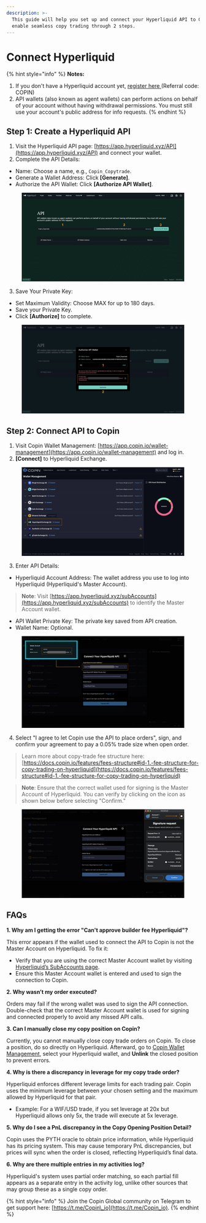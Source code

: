 ```yaml
---
description: >-
  This guide will help you set up and connect your Hyperliquid API to Copin to
  enable seamless copy trading through 2 steps.
---
```


# Connect Hyperliquid

{% hint style="info" %}
**Notes:**

1. If you don't have a Hyperliquid account yet, [register here ](https://app.hyperliquid.xyz/join/COPIN)(Referral code: COPIN)
2. API wallets (also known as agent wallets) can perform actions on behalf of your account without having withdrawal permissions. You must still use your account's public address for info requests.
{% endhint %}

## Step 1: Create a Hyperliquid API

1. Visit the Hyperliquid API page: [https://app.hyperliquid.xyz/API](https://app.hyperliquid.xyz/API) and connect your wallet.
2. Complete the API Details:

* Name: Choose a name, e.g., `Copin_Copytrade`.
* Generate a Wallet Address: Click **\[Generate]**.
* Authorize the API Wallet: Click **\[Authorize API Wallet]**.

<figure><img src="../../.gitbook/assets/image (2).png" alt=""><figcaption></figcaption></figure>

3. Save Your Private Key:

* Set Maximum Validity: Choose MAX for up to 180 days.
* Save your Private Key.
* Click **\[Authorize]** to complete.

<figure><img src="../../.gitbook/assets/image (2) (1).png" alt=""><figcaption></figcaption></figure>

## Step 2: Connect API to Copin

1. Visit Copin Wallet Management: [https://app.copin.io/wallet-management](https://app.copin.io/wallet-management) and log in.
2. **\[Connect]** to Hyperliquid Exchange.

<figure><img src="../../.gitbook/assets/image (3).png" alt=""><figcaption></figcaption></figure>

3. Enter API Details:

* Hyperliquid Account Address: The wallet address you use to log into Hyperliquid (Hyperliquid's Master Account).

> **Note**: Visit [https://app.hyperliquid.xyz/subAccounts](https://app.hyperliquid.xyz/subAccounts) to identify the Master Account wallet.

* API Wallet Private Key: The private key saved from API creation.
* Wallet Name: Optional.

<figure><img src="../../.gitbook/assets/image (4).png" alt=""><figcaption></figcaption></figure>

4. Select "I agree to let Copin use the API to place orders", sign, and confirm your agreement to pay a 0.05% trade size when open order.&#x20;

> Learn more about copy-trade fee structure here: [https://docs.copin.io/features/fees-structure#id-1.-fee-structure-for-copy-trading-on-hyperliquid](https://docs.copin.io/features/fees-structure#id-1.-fee-structure-for-copy-trading-on-hyperliquid)

> **Note**: Ensure that the correct wallet used for signing is the Master Account of Hyperliquid. You can verify by clicking on the icon as shown below before selecting "Confirm."

<figure><img src="../../.gitbook/assets/image (5).png" alt=""><figcaption></figcaption></figure>

## FAQs

**1. Why am I getting the error "Can't approve builder fee Hyperliquid"?**

This error appears if the wallet used to connect the API to Copin is not the Master Account on Hyperliquid. To fix it:

* Verify that you are using the correct Master Account wallet by visiting [Hyperliquid’s SubAccounts page](https://app.hyperliquid.xyz/subAccounts).
* Ensure this Master Account wallet is entered and used to sign the connection to Copin.

**2. Why wasn’t my order executed?**

Orders may fail if the wrong wallet was used to sign the API connection. Double-check that the correct Master Account wallet is used for signing and connected properly to avoid any missed API calls.

**3. Can I manually close my copy position on Copin?**

Currently, you cannot manually close copy trade orders on Copin. To close a position, do so directly on Hyperliquid. Afterward, go to [Copin Wallet Management](https://app.copin.io/me/management), select your Hyperliquid wallet, and **Unlink** the closed position to prevent errors.

**4. Why is there a discrepancy in leverage for my copy trade order?**

Hyperliquid enforces different leverage limits for each trading pair. Copin uses the minimum leverage between your chosen setting and the maximum allowed by Hyperliquid for that pair.

* Example: For a WIF/USD trade, if you set leverage at 20x but Hyperliquid allows only 5x, the trade will execute at 5x leverage.

**5. Why do I see a PnL discrepancy in the Copy Opening Position Detail?**

Copin uses the PYTH oracle to obtain price information, while Hyperliquid has its pricing system. This may cause temporary PnL discrepancies, but prices will sync when the order is closed, reflecting Hyperliquid’s final data.

**6. Why are there multiple entries in my activities log?**

Hyperliquid's system uses partial order matching, so each partial fill appears as a separate entry in the activity log, unlike other sources that may group these as a single copy order.

{% hint style="info" %}
Join the Copin Global community on Telegram to get support here: [https://t.me/Copin\_io](https://t.me/Copin_io).
{% endhint %}


